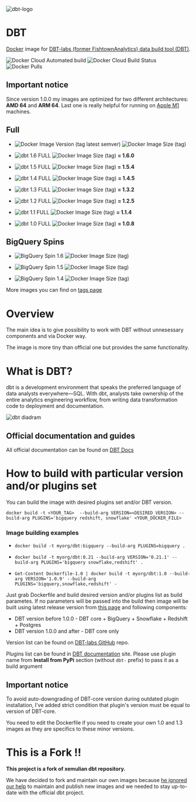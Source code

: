 ![dbt-logo](https://imgur.com/rGpbwpH.png)

# DBT

[Docker](https://www.docker.com/what-docker) image for [DBT-labs (former FishtownAnalytics) data build tool (DBT)](https://www.getdbt.com/product/).

![Docker Cloud Automated build](https://img.shields.io/docker/cloud/automated/article1dataops/dbt) ![Docker Cloud Build Status](https://img.shields.io/docker/cloud/build/article1dataops/dbt) ![Docker Pulls](https://img.shields.io/docker/pulls/article1dataops/dbt)

## Important notice
Since version 1.0.0 my images are optimized for two different architectures: **AMD 64** and **ARM 64**. Last one is really helpful for running on [Apple M1](https://en.wikipedia.org/wiki/Apple_M1) machines.


## Full
- ![Docker Image Version (tag latest semver)](https://img.shields.io/docker/v/article1dataops/dbt/latest?color=brightgreen) ![Docker Image Size (tag)](https://img.shields.io/docker/image-size/article1dataops/dbt/latest?color=brightgreen)

- ![dbt 1.6 FULL](https://img.shields.io/docker/v/article1dataops/dbt/1.6?color=brightgreen) ![Docker Image Size (tag)](https://img.shields.io/docker/image-size/article1dataops/dbt/1.6?color=brightgreen)   __= 1.6.0__

- ![dbt 1.5 FULL](https://img.shields.io/docker/v/article1dataops/dbt/1.5?color=brightgreen) ![Docker Image Size (tag)](https://img.shields.io/docker/image-size/article1dataops/dbt/1.5?color=brightgreen)   __= 1.5.4__

- ![dbt 1.4 FULL](https://img.shields.io/docker/v/article1dataops/dbt/1.4?color=brightgreen) ![Docker Image Size (tag)](https://img.shields.io/docker/image-size/article1dataops/dbt/1.4?color=brightgreen)   __= 1.4.5__

- ![dbt 1.3 FULL](https://img.shields.io/docker/v/article1dataops/dbt/1.3?color=brightgreen) ![Docker Image Size (tag)](https://img.shields.io/docker/image-size/article1dataops/dbt/1.3?color=brightgreen)   __= 1.3.2__

- ![dbt 1.2 FULL](https://img.shields.io/docker/v/article1dataops/dbt/1.2?color=yellowgreen) ![Docker Image Size (tag)](https://img.shields.io/docker/image-size/article1dataops/dbt/1.2?color=yellowgreen)   __= 1.2.5__

- ![dbt 1.1 FULL](https://img.shields.io/docker/v/article1dataops/dbt/1.1?color=yellow) ![Docker Image Size (tag)](https://img.shields.io/docker/image-size/article1dataops/dbt/1.1?color=yellow)   __= 1.1.4__

- ![dbt 1.0 FULL](https://img.shields.io/docker/v/article1dataops/dbt/1.0?color=orange) ![Docker Image Size (tag)](https://img.shields.io/docker/image-size/article1dataops/dbt/1.0?color=orange)    __= 1.0.8__

## BigQuery Spins

- ![BigQuery Spin 1.6](https://img.shields.io/docker/v/article1dataops/dbt-bigquery/1.6?label=BigQuery&color=blue) ![Docker Image Size (tag)](https://img.shields.io/docker/image-size/article1dataops/dbt-bigquery/1.6)

- ![BigQuery Spin 1.5](https://img.shields.io/docker/v/article1dataops/dbt-bigquery/1.5?label=BigQuery&color=blue) ![Docker Image Size (tag)](https://img.shields.io/docker/image-size/article1dataops/dbt-bigquery/1.5)

- ![BigQuery Spin 1.4](https://img.shields.io/docker/v/article1dataops/dbt-bigquery/1.4?label=BigQuery&color=blue) ![Docker Image Size (tag)](https://img.shields.io/docker/image-size/article1dataops/dbt-bigquery/1.4)


More images you can find on [tags page](https://hub.docker.com/r/article1dataops/dbt/tags?ordering=last_updated)


# Overview
The main idea is to give possibility to work with DBT without unnesessary components and via Docker way.

The image is more tiny than official one but provides the same functionality.

# What is DBT?

dbt is a development environment that speaks the preferred language of data analysts everywhere—SQL. With dbt, analysts take ownership of the entire analytics engineering workflow, from writing data transformation code to deployment and documentation.

![dbt diadram](https://user-images.githubusercontent.com/1247388/227546451-e643cfe3-b22d-46f8-a1f1-668a35b4c633.JPG)

## Official documentation and guides

All official documentation can be found on [DBT Docs](https://docs.getdbt.com/)

# How to build with particular version and/or plugins set

You can build the image with desired plugins set and/or DBT version.

`docker build -t <YOUR_TAG>  --build-arg VERSION=<DESIRED_VERSION> --build-arg PLUGINS='bigquery redshift, snowflake' <YOUR_DOCKER_FILE>`

### Image building examples

- `docker build -t myorg/dbt:bigquery --build-arg PLUGINS=bigquery .`

- `docker build -t myorg/dbt:0.21 --build-arg VERSION='0.21.1' --build-arg PLUGINS='bigquery snowflake,redshift' .`

- `Get-Content Dockerfile-1.0 | docker build -t myorg/dbt:1.0 --build-arg VERSION='1.0.9' --build-arg PLUGINS='bigquery,snowflake,redshift' -`

Just grab Dockerfile and build desired version and/or plugins list as build parametes.
If no parameters will be passed into the build then image will be built using latest release version from [this page](https://github.com/dbt-labs/dbt-core/releases/latest) and following components:
- DBT version before 1.0.0 - DBT core + BigQuery + Snowflake + Redshift + Postgres
- DBT version 1.0.0 and  after - DBT core only


Version list can be found on [DBT-labs GitHub](https://github.com/dbt-labs/dbt-core/tags) repo.

Plugins list can be found in [DBT documentation](https://docs.getdbt.com/docs/available-adapters) site.
Please use plugin name from **Install from PyPi** section (without `dbt-` prefix) to pass it as a build argument

## Important notice
To avoid auto-downgrading of DBT-core version during outdated plugin installation, I've added strict condition that plugin's version must be equal to version of DBT-core.

You need to edit the Dockerfile if you need to create your own 1.0 and 1.3 images as they are specifics to these minor versions.

# This is a Fork !!

**This project is a fork of xemulian dbt repository.**

We have decided to fork and maintain our own images because [he ignored our help](https://github.com/xemuliam/docker-dbt/issues/6#issuecomment-1431428762) to maintain and publish new images and we needed to stay up-to-date with the official dbt project.
